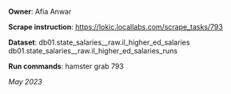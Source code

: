 **Owner**: Afia Anwar
 
**Scrape instruction**: https://lokic.locallabs.com/scrape_tasks/793

**Dataset**: db01.state_salaries__raw.il_higher_ed_salaries
             db01.state_salaries__raw.il_higher_ed_salaries_runs

**Run commands**: hamster grab 793

_May 2023_
